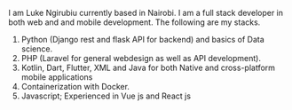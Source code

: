 I am Luke Ngirubiu currently based in Nairobi. I am a full stack developer in both web and and mobile development. The following are my stacks.
1. Python (Django rest and flask API for backend) and basics of Data science.
2. PHP (Laravel for general webdesign as well as API development).
3. Kotlin, Dart, Flutter, XML and Java for both Native and cross-platform mobile applications
4. Containerization with Docker.
5. Javascript; Experienced in Vue js and React js



